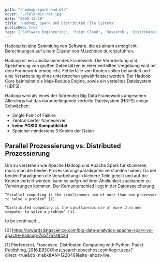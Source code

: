 ```yaml
---
path: "/hadoop-spark-and-dfs"
cover: "./feld-mit-rot.jpg"
date: "2020-13-10"
title: "Hadoop, Spark und Distributed File Systems"
published: true
tags: ['Software Engineering', 'Point Cloud', 'Research', 'Distributed Filesystem']
---
```


Hadoop ist eine Sammlung von Software, die es einem ermöglicht, Berechnungen auf einem Cluster von Maschinen durchzuführen.

Hadoop ist ein Javabasierendes Framework. Die Verarbeitung und Speicherung von großen Datensätzen in einer verteilten Umgebung wird mit dem Framework ermöglicht. Fehlerfälle von Knoten sollen behandelt und eine Verarbeitung ohne unterbrechen gewährleistet werden. Der Hadoop Core beinhaltet die Map-Reduce Engine, sowie ein verteiltes Dateisystem (HDFS).

Hadoop wird als eines der führenden Big Data Frameworks angesehen. Allerdings hat das darunterliegende verteilte Dateisystem (HDFS) einige Schwächen:
* Single Point of Failure
* Zentralisierter Nameserver
* **keine POSIX Kompatibilität**
* Speicher mindestens 3 Kopien der Daten

## Parallel Prozessierung vs. Distributed Prozessierung
Um zu verstehen wie Apache Hadoop und Apache Spark funktionieren, muss man die beiden Prozessierungsparadigmen verstanden haben. Da bei beiden Paradigmen die Verarbeitung in kleinere Teile geteilt und auf die Knoten verteilt werden, kann es aufgrund ihrer Ähnlichkeit zueinander zu Verwirrungen kommen. Der Kernunterschied liegt in der Datenspeicherung.

    “Parallel computing is the simultaneous use of more than one processor to solve a problem” [1].

    “Distributed computing is the simultaneous use of more than one computer to solve a problem” [1].


to be continued...

[0] https://towardsdatascience.com/big-data-analytics-apache-spark-vs-apache-hadoop-7cb77a7a9424

[1] Pierfederici, Francesco. ​Distributed Computing with Python.​ Packt Publishing, 2016. ​EBSCOhost,​search.ebscohost.com/login.aspx?direct=true&db=nlebk&AN=1220461&site=ehost-live.